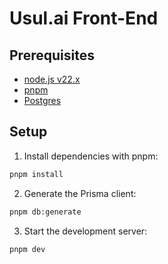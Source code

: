 # Usul.ai Front-End

## Prerequisites

- [node.js v22.x](https://nodejs.org/en/download/)
- [pnpm](https://pnpm.io/installation)
- [Postgres](https://www.postgresql.org/download/)

## Setup

1. Install dependencies with pnpm:

```bash
pnpm install
```

2. Generate the Prisma client:

```bash
pnpm db:generate
```

3. Start the development server:

```bash
pnpm dev
```
